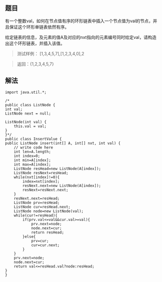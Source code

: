 ## 题目 ##

有一个整数val，如何在节点值有序的环形链表中插入一个节点值为val的节点，并且保证这个环形单链表依然有序。

给定链表的信息，及元素的值A及对应的nxt指向的元素编号同时给定val，请构造出这个环形链表，并插入该值。

>测试样例：
>[1,3,4,5,7],[1,2,3,4,0],2


>返回：{1,2,3,4,5,7}

## 解法 ##

    import java.util.*;

    /*
    public class ListNode {
    int val;
    ListNode next = null;

    ListNode(int val) {
        this.val = val;
    }
    }*/
    public class InsertValue {
    public ListNode insert(int[] A, int[] nxt, int val) {
        // write code here
        int len=A.length;
        int index=0;
        int min=A[index];
        int max=A[index];
        ListNode resHead=new ListNode(A[index]);
        ListNode resNext=resHead;
        while(nxt[index]!=0){
            index=nxt[index];
            resNext.next=new ListNode(A[index]);
            resNext=resNext.next;
        }
        resNext.next=resHead;
        ListNode prv=resHead;
        ListNode cur=resHead.next;
        ListNode node=new ListNode(val);
        while(cur!=resHead){
            if(prv.val<=val&&cur.val>=val){
                prv.next=node;
                node.next=cur;
                return resHead;
            }else{
                prv=cur;
                cur=cur.next;
            }
        }
        prv.next=node;
        node.next=cur;
        return val<=resHead.val?node:resHead;
    }
    }